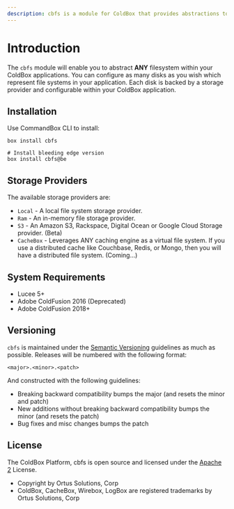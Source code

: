 ```yaml
---
description: cbfs is a module for ColdBox that provides abstractions to any file system.
---
```


# Introduction

The `cbfs` module will enable you to abstract **ANY** filesystem within your ColdBox applications. You can configure as many disks as you wish which represent file systems in your application. Each disk is backed by a storage provider and configurable within your ColdBox application.

## Installation

Use CommandBox CLI to install:

```
box install cbfs

# Install bleeding edge version
box install cbfs@be
```

## Storage Providers

The available storage providers are:

* `Local` - A local file system storage provider.
* `Ram` - An in-memory file storage provider.
* `S3` - An Amazon S3, Rackspace, Digital Ocean or Google Cloud Storage provider. (Beta)
* `CacheBox` - Leverages ANY caching engine as a virtual file system. If you use a distributed cache like Couchbase, Redis, or Mongo, then you will have a distributed file system. (Coming...)

## System Requirements

* Lucee 5+
* Adobe ColdFusion 2016 (Deprecated)
* Adobe ColdFusion 2018+

## Versioning

`cbfs` is maintained under the [Semantic Versioning](https://semver.org) guidelines as much as possible. Releases will be numbered with the following format:

```
<major>.<minor>.<patch>
```

And constructed with the following guidelines:

* Breaking backward compatibility bumps the major (and resets the minor and patch)
* New additions without breaking backward compatibility bumps the minor (and resets the patch)
* Bug fixes and misc changes bumps the patch

## License

The ColdBox Platform, cbfs is open source and licensed under the [Apache 2](http://www.apache.org/licenses/LICENSE-2.0.html) License.

* Copyright by Ortus Solutions, Corp
* ColdBox, CacheBox, Wirebox, LogBox are registered trademarks by Ortus Solutions, Corp

##
